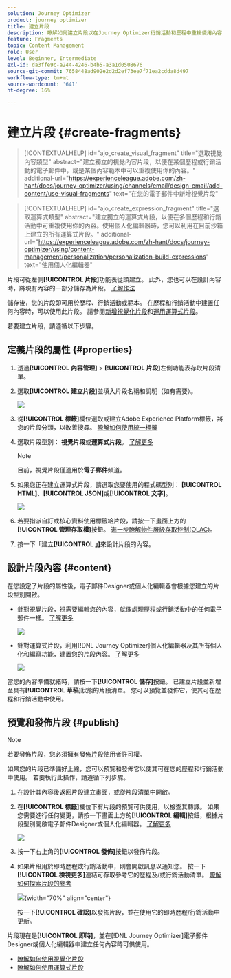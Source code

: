 ```yaml
---
solution: Journey Optimizer
product: journey optimizer
title: 建立片段
description: 瞭解如何建立片段以在Journey Optimizer行銷活動和歷程中重複使用內容
feature: Fragments
topic: Content Management
role: User
level: Beginner, Intermediate
exl-id: da3ffe9c-a244-4246-b4b5-a3a1d0508676
source-git-commit: 7658448ad902e2d2d2ef73ee7f71ea2cdda8d497
workflow-type: tm+mt
source-wordcount: '641'
ht-degree: 16%

---
```


# 建立片段 {#create-fragments}

>[!CONTEXTUALHELP]
>id="ajo_create_visual_fragment"
>title="選取視覺內容類型"
>abstract="建立獨立的視覺內容片段，以便在某個歷程或行銷活動的電子郵件中，或是某個內容範本中可以重複使用你的內容。"
>additional-url="https://experienceleague.adobe.com/zh-hant/docs/journey-optimizer/using/channels/email/design-email/add-content/use-visual-fragments" text="在您的電子郵件中新增視覺片段"

>[!CONTEXTUALHELP]
>id="ajo_create_expression_fragment"
>title="選取運算式類型"
>abstract="建立獨立的運算式片段，以便在多個歷程和行銷活動中可重複使用你的內容。使用個人化編輯器時，您可以利用在目前沙箱上建立的所有運算式片段。"
>additional-url="https://experienceleague.adobe.com/zh-hant/docs/journey-optimizer/using/content-management/personalization/personalization-build-expressions" text="使用個人化編輯器"

片段可從左側&#x200B;**[!UICONTROL 片段]**&#x200B;功能表從頭建立。 此外，您也可以在設計內容時，將現有內容的一部分儲存為片段。 [了解作法](#save-as-fragment)

儲存後，您的片段即可用於歷程、行銷活動或範本。 在歷程和行銷活動中建置任何內容時，可以使用此片段。 請參閱[新增視覺化片段](../email/use-visual-fragments.md)和[運用運算式片段](../personalization/use-expression-fragments.md)。

若要建立片段，請遵循以下步驟。

## 定義片段的屬性 {#properties}

1. 透過&#x200B;**[!UICONTROL 內容管理]** > **[!UICONTROL 片段]**&#x200B;左側功能表存取片段清單。

1. 選取&#x200B;**[!UICONTROL 建立片段]**&#x200B;並填入片段名稱和說明（如有需要）。

   ![](assets/fragment-details.png)

1. 從&#x200B;**[!UICONTROL 標籤]**&#x200B;欄位選取或建立Adobe Experience Platform標籤，將您的片段分類，以改善搜尋。 [瞭解如何使用統一標籤](../start/search-filter-categorize.md#tags)

1. 選取片段型別： **視覺片段**&#x200B;或&#x200B;**運算式片段**。 [了解更多](../content-management/fragments.md#visual-expression)

   >[!NOTE]
   >
   >目前，視覺片段僅適用於&#x200B;**電子郵件**&#x200B;頻道。

1. 如果您正在建立運算式片段，請選取您要使用的程式碼型別： **[!UICONTROL HTML]**、**[!UICONTROL JSON]**&#x200B;或&#x200B;**[!UICONTROL 文字]**。

   ![](assets/fragment-expression-type.png)

1. 若要指派自訂或核心資料使用標籤給片段，請按一下畫面上方的&#x200B;**[!UICONTROL 管理存取權]**&#x200B;按鈕。 [進一步瞭解物件層級存取控制(OLAC)](../administration/object-based-access.md)。

1. 按一下「建立&#x200B;**[!UICONTROL 」]**&#x200B;來設計片段的內容。

## 設計片段內容 {#content}

在您設定了片段的屬性後，電子郵件Designer或個人化編輯器會根據您建立的片段型別開啟。

* 針對視覺片段，視需要編輯您的內容，就像處理歷程或行銷活動中的任何電子郵件一樣。 [了解更多](../email/get-started-email-design.md)

  ![](assets/fragment-designer.png)

* 針對運算式片段，利用[!DNL Journey Optimizer]個人化編輯器及其所有個人化和編寫功能，建置您的片段內容。 [了解更多](../personalization/personalization-build-expressions.md)

  ![](assets/fragment-expression-editor.png)

當您的內容準備就緒時，請按一下&#x200B;**[!UICONTROL 儲存]**&#x200B;按鈕。 已建立片段並新增至具有&#x200B;**[!UICONTROL 草稿]**&#x200B;狀態的片段清單。 您可以預覽並發佈它，使其可在歷程和行銷活動中使用。

## 預覽和發佈片段 {#publish}

>[!NOTE]
>
>若要發佈片段，您必須擁有[發佈片段](../administration/ootb-product-profiles.md#content-library-manager)使用者許可權。

如果您的片段已準備好上線，您可以預覽和發佈它以使其可在您的歷程和行銷活動中使用。 若要執行此操作，請遵循下列步驟。

1. 在設計其內容後返回片段建立畫面，或從片段清單中開啟。

1. 在&#x200B;**[!UICONTROL 標籤]**&#x200B;欄位下有片段的預覽可供使用，以檢查其轉譯。 如果您需要進行任何變更，請按一下畫面上方的&#x200B;**[!UICONTROL 編輯]**&#x200B;按鈕，根據片段型別開啟電子郵件Designer或個人化編輯器。 [了解更多](manage-fragments.md#edit-fragments)

   ![](assets/fragment-preview.png)

1. 按一下右上角的&#x200B;**[!UICONTROL 發佈]**&#x200B;按鈕以發佈片段。

1. 如果片段用於即時歷程或行銷活動中，則會開啟訊息以通知您。 按一下&#x200B;**[!UICONTROL 檢視更多]**&#x200B;連結可存取參考它的歷程及/或行銷活動清單。 [瞭解如何探索片段的參考](../content-management/manage-fragments.md#explore-references)

   ![](assets/fragment-publish.png){width="70%" align="center"}

   按一下&#x200B;**[!UICONTROL 確認]**&#x200B;以發佈片段，並在使用它的即時歷程/行銷活動中更新。

片段現在是&#x200B;**[!UICONTROL 即時]**，並在[!DNL Journey Optimizer]電子郵件Designer或個人化編輯器中建立任何內容時可供使用。

* [瞭解如何使用視覺化片段](../email/use-visual-fragments.md)
* [瞭解如何使用運算式片段](../personalization/use-expression-fragments.md)
